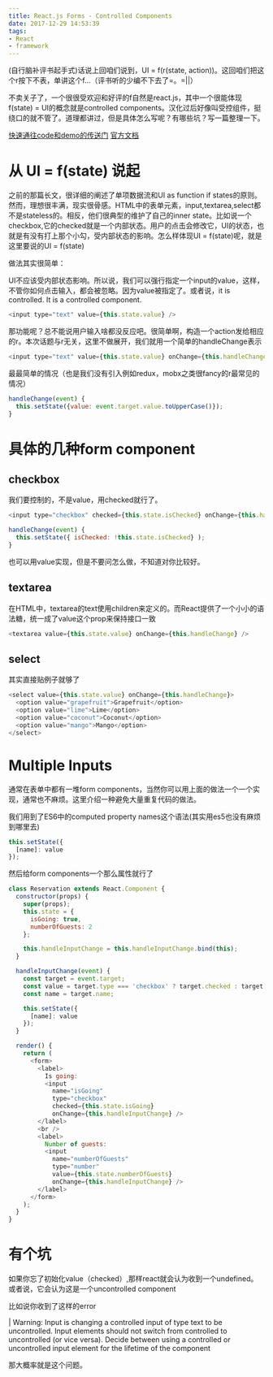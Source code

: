 ```yaml
---
title: React.js Forms - Controlled Components
date: 2017-12-29 14:53:39
tags:
- React
- framework
---
```


(自行脑补评书起手式)话说上回咱们说到，UI = f(r(state, action))。这回咱们把这个r按下不表，单讲这个f...（评书听的少编不下去了=。=||）

不卖关子了，一个很很受欢迎和好评的f自然是react.js，其中一个很能体现f(state) = UI的概念就是controlled components。汉化过后好像叫受控组件，挺绕口的就不管了。道理都讲过，但是具体怎么写呢？有哪些坑？写一篇整理一下。

[快速通往code和demo的传送门](https://github.com/lorenseanstewart/react-controlled-form-components)
[官方文档](https://reactjs.org/docs/forms.html#controlled-components)

# 从 UI = f(state) 说起

之前的那篇长文，很详细的阐述了单项数据流和UI as function if states的原则。然而，理想很丰满，现实很骨感。HTML中的表单元素，input,textarea,select都不是stateless的。相反，他们很典型的维护了自己的inner state。比如说一个checkbox,它的checked就是一个内部状态。用户的点击会修改它，UI的状态，也就是有没有打上那个小勾，受内部状态的影响。怎么样体现UI = f(state)呢，就是这里要说的UI = f(state)

做法其实很简单：

UI不应该受内部状态影响。所以说，我们可以强行指定一个input的value，这样，不管你如何点击输入，都会被忽略。因为value被指定了。或者说，it is controlled. It is a controlled component.

```javascript
<input type="text" value={this.state.value} />
```

那功能呢？总不能说用户输入啥都没反应吧。很简单啊，构造一个action发给相应的r。本次话题与r无关，这里不做展开，我们就用一个简单的handleChange表示

```javascript
<input type="text" value={this.state.value} onChange={this.handleChange} />
```

最最简单的情况（也是我们没有引入例如redux，mobx之类很fancy的r最常见的情况）

```javascript
handleChange(event) {
  this.setState({value: event.target.value.toUpperCase()});
}
```

# 具体的几种form component

## checkbox

我们要控制的，不是value，用checked就行了。

```javascript
<input type="checkbox" checked={this.state.isChecked} onChange={this.handleChange} />

handleChange(event) {
  this.setState({ isChecked: !this.state.isChecked} );
}
```

也可以用value实现，但是不要问怎么做，不知道对你比较好。

## textarea

在HTML中，textarea的text使用children来定义的。而React提供了一个小小的语法糖，统一成了value这个prop来保持接口一致

```javascript
<textarea value={this.state.value} onChange={this.handleChange} />
```

## select

其实直接贴例子就够了

```javascript
<select value={this.state.value} onChange={this.handleChange}>
  <option value="grapefruit">Grapefruit</option>
  <option value="lime">Lime</option>
  <option value="coconut">Coconut</option>
  <option value="mango">Mango</option>
</select>
```
# Multiple Inputs

通常在表单中都有一堆form components，当然你可以用上面的做法一个一个实现，通常也不麻烦。这里介绍一种避免大量重复代码的做法。

我们用到了ES6中的computed property names这个语法(其实用es5也没有麻烦到哪里去)

```javascript
this.setState({
  [name]: value
});
```

然后给form components一个那么属性就行了

```javascript
class Reservation extends React.Component {
  constructor(props) {
    super(props);
    this.state = {
      isGoing: true,
      numberOfGuests: 2
    };

    this.handleInputChange = this.handleInputChange.bind(this);
  }

  handleInputChange(event) {
    const target = event.target;
    const value = target.type === 'checkbox' ? target.checked : target.value;
    const name = target.name;

    this.setState({
      [name]: value
    });
  }

  render() {
    return (
      <form>
        <label>
          Is going:
          <input
            name="isGoing"
            type="checkbox"
            checked={this.state.isGoing}
            onChange={this.handleInputChange} />
        </label>
        <br />
        <label>
          Number of guests:
          <input
            name="numberOfGuests"
            type="number"
            value={this.state.numberOfGuests}
            onChange={this.handleInputChange} />
        </label>
      </form>
    );
  }
}
```

# 有个坑

如果你忘了初始化value（checked）,那样react就会认为收到一个undefined。或者说，它会认为这是一个uncontrolled component

比如说你收到了这样的error

| Warning: Input is changing a controlled input of type text to be uncontrolled. Input elements should not switch from controlled to uncontrolled (or vice versa). Decide between using a controlled or uncontrolled input element for the lifetime of the component

那大概率就是这个问题。